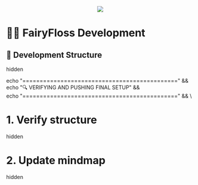 <div align="center">
  <img src="https://capsule-render.vercel.app/api?type=waving&color=ff69b4&height=200&section=header&text=FairyFloss%20Development&fontSize=50&fontAlignY=35&animation=twinkling" />
</div>

# 🧚‍♀️ FairyFloss Development

## 📂 Development Structure
hidden

echo "=============================================" && \
echo "🔍 VERIFYING AND PUSHING FINAL SETUP" && \
echo "=============================================" && \

# 1. Verify structure
hidden

# 2. Update mindmap
hidden
<mxfile host="app.diagrams.net" modified="2024-02-24">
  <diagram name="FairyFloss Structure" id="structure">
    <mxGraphModel>
      <root>
        <mxCell id="0"/>
        <mxCell id="1" parent="0"/>
        <mxCell id="2" value="FairyFloss" style="ellipse;whiteSpace=wrap;html=1;fillColor=#ff69b4;" vertex="1" parent="1">
          <mxGeometry x="200" y="200" width="120" height="80" as="geometry"/>
        </mxCell>
        <!-- Add more structure here -->
      </root>
    </mxGraphModel>
  </diagram>
</mxfile>

